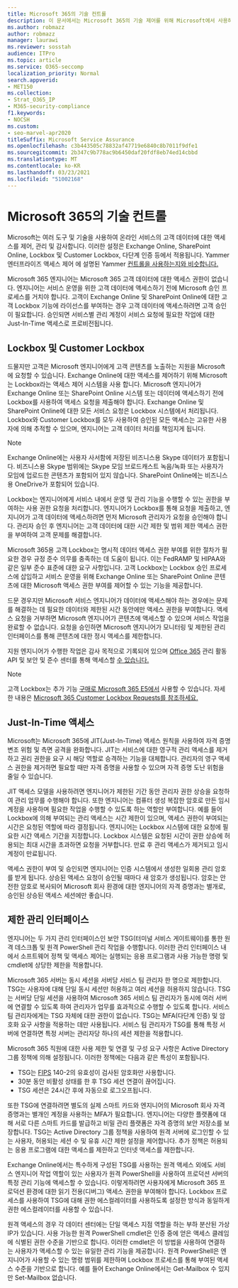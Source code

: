 ```yaml
---
title: Microsoft 365의 기술 컨트롤
description: 이 문서에서는 Microsoft 365의 기술 제어를 위해 Microsoft에서 사용하는 도구 및 기술에 대한 개요를 제공합니다.
ms.author: robmazz
author: robmazz
manager: laurawi
ms.reviewer: sosstah
audience: ITPro
ms.topic: article
ms.service: O365-seccomp
localization_priority: Normal
search.appverid:
- MET150
ms.collection:
- Strat_O365_IP
- M365-security-compliance
f1.keywords:
- NOCSH
ms.custom:
- seo-marvel-apr2020
titleSuffix: Microsoft Service Assurance
ms.openlocfilehash: c3b443505c78832af47719e6840c8b7011f9dfe1
ms.sourcegitcommit: 2b347c9b778ac9b6450daf20fdf8eb74ed14cbbd
ms.translationtype: MT
ms.contentlocale: ko-KR
ms.lasthandoff: 03/23/2021
ms.locfileid: "51002168"
---
```

# <a name="technology-controls-in-microsoft-365"></a>Microsoft 365의 기술 컨트롤 

Microsoft는 여러 도구 및 기술을 사용하여 온라인 서비스의 고객 데이터에 대한 액세스를 제어, 관리 및 감사합니다. 이러한 설정은 Exchange Online, SharePoint Online, Lockbox 및 Customer Lockbox, 다단계 인증 등에서 적용됩니다. Yammer 엔터프라이즈 액세스 제어 에 설명된 Yammer [컨트롤을 사용하는지와 비슷합니다.](assurance-yammer-enterprise-access-controls.md)

Microsoft 365 엔지니어는 Microsoft 365 고객 데이터에 대한 액세스 권한이 없습니다. 엔지니어는 서비스 운영을 위한 고객 데이터에 액세스하기 전에 Microsoft 승인 프로세스를 거치야 합니다. 고객이 Exchange Online 및 SharePoint Online에 대한 고객 Lockbox 기능에 라이선스를 부여하는 경우 고객 데이터에 액세스하려면 고객 승인이 필요합니다. 승인되면 서비스별 관리 계정이 서비스 요청에 필요한 작업에 대한 Just-In-Time 액세스로 프로비전됩니다.

## <a name="lockbox-and-customer-lockbox"></a>Lockbox 및 Customer Lockbox

드물지만 고객은 Microsoft 엔지니어에게 고객 콘텐츠를 노출하는 지원을 Microsoft에 요청할 수 있습니다. Exchange Online에 대한 액세스를 제어하기 위해 Microsoft는 Lockbox라는 액세스 제어 시스템을 사용 합니다. Microsoft 엔지니어가 Exchange Online 또는 SharePoint Online 시스템 또는 데이터에 액세스하기 전에 Lockbox를 사용하여 액세스 요청을 제출해야 합니다. Exchange Online 및 SharePoint Online에 대한 모든 서비스 요청은 Lockbox 시스템에서 처리됩니다. Lockbox와 Customer Lockbox를 모두 사용하여 승인된 모든 액세스는 고유한 사용자에 의해 추적할 수 있으며, 엔지니어는 고객 데이터 처리를 책임지게 됩니다.

> [!NOTE]
> Exchange Online에는 사용자 사서함에 저장된 비즈니스용 Skype 데이터가 포함됩니다. 비즈니스용 Skype 범위에는 Skype 모임 브로드캐스트 녹음/녹화 또는 사용자가 모임에 업로드한 콘텐츠가 포함되어 있지 않습니다. SharePoint Online에는 비즈니스용 OneDrive가 포함되어 있습니다.

Lockbox는 엔지니어에게 서비스 내에서 운영 및 관리 기능을 수행할 수 있는 권한을 부여하는 사용 권한 요청을 처리합니다. 엔지니어가 Lockbox를 통해 요청을 제출하고, 엔지니어가 고객 데이터에 액세스하려면 먼저 Microsoft 관리자가 요청을 승인해야 합니다. 관리자 승인 후 엔지니어는 고객 데이터에 대한 시간 제한 및 범위 제한 액세스 권한을 부여하여 고객 문제를 해결합니다.

Microsoft 365용 고객 Lockbox는 명시적 데이터 액세스 권한 부여를 위한 절차가 필요한 경우 규정 준수 의무를 충족하는 데 도움이 됩니다. 이는 FedRAMP 및 HIPAA와 같은 일부 준수 표준에 대한 요구 사항입니다. 고객 Lockbox는 Lockbox 승인 프로세스에 삽입하고 서비스 운영을 위해 Exchange Online 또는 SharePoint Online 콘텐츠에 대한 Microsoft 액세스 권한 부여를 제어할 수 있는 기능을 제공합니다.

드문 경우지만 Microsoft 서비스 엔지니어가 데이터에 액세스해야 하는 경우에는 문제를 해결하는 데 필요한 데이터와 제한된 시간 동안에만 액세스 권한을 부여합니다. 액세스 요청을 거부하면 Microsoft 엔지니어가 콘텐츠에 액세스할 수 있으며 서비스 작업을 완료할 수 없습니다. 요청을 승인하면 Microsoft 엔지니어가 모니터링 및 제한된 관리 인터페이스를 통해 콘텐츠에 대한 정시 액세스를 제한합니다.

지원 엔지니어가 수행한 작업은 감사 목적으로 기록되어 있으며 [Office 365](/office/office-365-management-api/get-started-with-office-365-management-apis) 관리 활동 API 및 보안 및 준수 센터를 통해 액세스할 [수 있습니다.](https://protection.office.com/)

>[!NOTE]
> 고객 Lockbox는 추가 기능 [구매로 Microsoft 365 E5에서](https://products.office.com/business/office-365-enterprise-e5-business-software) 사용할 수 있습니다. 자세한 내용은 [Microsoft 365 Customer Lockbox Requests를 참조하세요.](https://support.office.com/article/Office-365-Customer-Lockbox-Requests-36f9cdd1-e64c-421b-a7e4-4a54d16440a2)

## <a name="just-in-time-access"></a>Just-In-Time 액세스

Microsoft는 Microsoft 365에 JIT(Just-In-Time) 액세스 원칙을 사용하여 자격 증명 변조 위험 및 측면 공격을 완화합니다. JIT는 서비스에 대한 영구적 관리 액세스를 제거하고 권리 권한을 요구 시 해당 역할로 승격하는 기능을 대체합니다. 관리자의 영구 액세스 권한을 제거하면 필요할 때만 자격 증명을 사용할 수 있으며 자격 증명 도난 위험을 줄일 수 있습니다.

JIT 액세스 모델을 사용하려면 엔지니어가 제한된 기간 동안 관리자 권한 상승을 요청하여 관리 업무를 수행해야 합니다. 또한 엔지니어는 컴퓨터 생성 복잡한 암호로 만든 임시 계정을 사용하며 필요한 작업을 수행할 수 있도록 하는 역할만 부여합니다. 예를 들어 Lockbox에 의해 부여되는 관리 액세스는 시간 제한이 있으며, 액세스 권한이 부여되는 시간은 요청된 역할에 따라 결정됩니다. 엔지니어는 Lockbox 시스템에 대한 요청에 필요한 시간 액세스 기간을 지정합니다. Lockbox 시스템은 요청된 시간이 권한 상승에 허용되는 최대 시간을 초과하면 요청을 거부합니다. 만료 후 관리 액세스가 제거되고 임시 계정이 만료됩니다.

액세스 권한이 부여 및 승인되면 엔지니어는 인증 시스템에서 생성한 일회용 관리 암호를 받게 됩니다. 상승된 액세스 요청이 승인될 때마다 새 암호가 생성됩니다. 암호는 안전한 암호로 복사되어 Microsoft 회사 환경에 대한 엔지니어의 자격 증명과는 별개로, 승인된 상승된 액세스 세션에만 좋습니다.

## <a name="constrained-management-interfaces"></a>제한 관리 인터페이스

엔지니어는 두 가지 관리 인터페이스인 보안 TSG(터미널 서비스 게이트웨이)를 통한 원격 데스크톱 및 원격 PowerShell 관리 작업을 수행합니다. 이러한 관리 인터페이스 내에서 소프트웨어 정책 및 액세스 제어는 실행되는 응용 프로그램과 사용 가능한 명령 및 cmdlet에 상당한 제한을 적용합니다.

Microsoft 365 서버는 동시 세션을 서버당 서비스 팀 관리자 한 명으로 제한합니다. TSG는 사용자에 대해 단일 동시 세션만 허용하고 여러 세션을 허용하지 않습니다. TSG는 서버당 단일 세션을 사용하여 Microsoft 365 서비스 팀 관리자가 동시에 여러 서버에 연결할 수 있도록 하여 관리자가 업무를 효과적으로 수행할 수 있도록 합니다. 서비스 팀 관리자에게는 TSG 자체에 대한 권한이 없습니다. TSG는 MFA(다단계 인증) 및 암호화 요구 사항을 적용하는 데만 사용됩니다. 서비스 팀 관리자가 TSG를 통해 특정 서버에 연결하면 특정 서버는 관리자당 하나의 세션 제한을 적용합니다.

Microsoft 365 직원에 대한 사용 제한 및 연결 및 구성 요구 사항은 Active Directory 그룹 정책에 의해 설정됩니다. 이러한 정책에는 다음과 같은 특성이 포함됩니다.

- TSG는 [FIPS](https://www.microsoft.com/TrustCenter/Compliance/FIPS) 140-2의 유효성이 검사된 암호화만 사용합니다.
- 30분 동안 비활성 상태를 한 후 TSG 세션 연결이 끊어집니다.
- TSG 세션은 24시간 후에 자동으로 로그오프됩니다.

또한 TSG에 연결하려면 별도의 실제 스마트 카드와 엔지니어의 Microsoft 회사 자격 증명과는 별개인 계정을 사용하는 MFA가 필요합니다. 엔지니어는 다양한 플랫폼에 대해 서로 다른 스마트 카드를 발급하고 비밀 관리 플랫폼은 자격 증명의 보안 저장소를 보장합니다. TSG는 Active Directory 그룹 정책을 사용하여 원격 서버에 로그인할 수 있는 사용자, 허용되는 세션 수 및 유휴 시간 제한 설정을 제어합니다. 추가 정책은 허용되는 응용 프로그램에 대한 액세스를 제한하고 인터넷 액세스를 제한합니다.

Exchange Online에서는 특수하게 구성된 TSG를 사용하는 원격 액세스 외에도 서비스 엔지니어 작업 역할이 있는 사용자가 원격 PowerShell을 사용하여 프로덕션 서버의 특정 관리 기능에 액세스할 수 있습니다. 이렇게하려면 사용자에게 Microsoft 365 프로덕션 환경에 대한 읽기 전용(디버그) 액세스 권한을 부여해야 합니다. Lockbox 프로세스를 사용하여 TSG에 대해 권한 에스컬레이터를 사용하도록 설정한 방식과 동일하게 권한 에스컬레이터를 사용할 수 있습니다.

원격 액세스의 경우 각 데이터 센터에는 단일 액세스 지점 역할을 하는 부하 분산된 가상 IP가 있습니다. 사용 가능한 원격 PowerShell cmdlet은 인증 중에 얻은 액세스 클레임에 식별된 권한 수준을 기반으로 합니다. 이러한 cmdlet은 이 방법을 사용하여 연결하는 사용자가 액세스할 수 있는 유일한 관리 기능을 제공합니다. 원격 PowerShell은 엔지니어가 사용할 수 있는 명령 범위를 제한하며 Lockbox 프로세스를 통해 부여된 액세스 수준을 기반으로 합니다. 예를 들어 Exchange Online에서는 Get-Mailbox 수 있지만 Set-Mailbox 없습니다.
